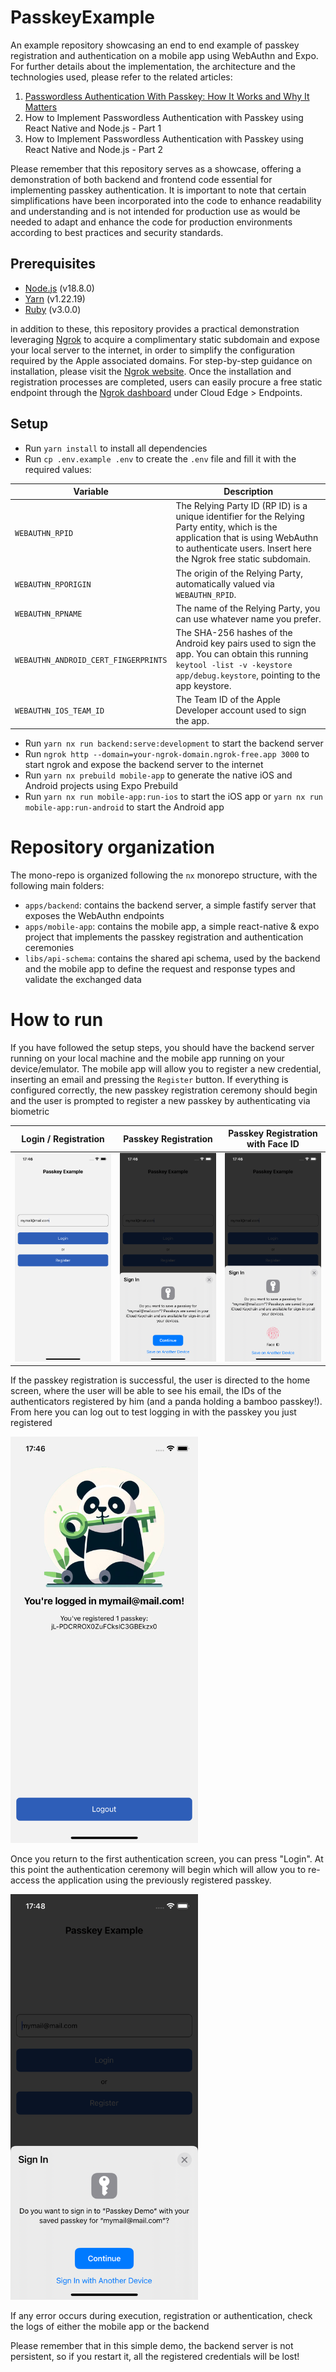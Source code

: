 # PasskeyExample

An example repository showcasing an end to end example of passkey registration and authentication on a mobile app using WebAuthn and Expo.
For further details about the implementation, the architecture and the technologies used, please refer to the related articles:
1. [Passwordless Authentication With Passkey: How It Works and Why It Matters](https://medium.com/@heritage.tech/passwordless-authentication-with-passkey-how-it-works-and-why-it-matters-part-1-dcae2a004988)
2. How to Implement Passwordless Authentication with Passkey using React Native and Node.js - Part 1
3. How to Implement Passwordless Authentication with Passkey using React Native and Node.js - Part 2

Please remember that this repository serves as a showcase, offering a demonstration of both backend and frontend code essential for implementing passkey authentication. It is important to note that certain simplifications have been incorporated into the code to enhance readability and understanding and is not intended for production use as would be needed to adapt and enhance the code for production environments according to best practices and security standards.

## Prerequisites
- [Node.js](https://nodejs.org/en/) (v18.8.0)
- [Yarn](https://yarnpkg.com/) (v1.22.19)
- [Ruby](https://www.ruby-lang.org/en/) (v3.0.0)

in addition to these, this repository provides a practical demonstration leveraging [Ngrok](https://ngrok.com/) to acquire a complimentary static subdomain and expose your local server to the internet, in order to simplify the configuration required by the Apple associated domains.
For step-by-step guidance on installation, please visit the [Ngrok website](https://ngrok.com/download). Once the installation and registration processes are completed, users can easily procure a free static endpoint through the [Ngrok dashboard](https://dashboard.ngrok.com) under Cloud Edge > Endpoints.

## Setup

- Run `yarn install` to install all dependencies
- Run `cp .env.example .env` to create the `.env` file and fill it with the required values:

| Variable | Description                                                                                                                                                                                          |
| --- |------------------------------------------------------------------------------------------------------------------------------------------------------------------------------------------------------|
| `WEBAUTHN_RPID` | The Relying Party ID (RP ID) is a unique identifier for the Relying Party entity, which is the application that is using WebAuthn to authenticate users. Insert here the Ngrok free static subdomain. |
| `WEBAUTHN_RPORIGIN` | The origin of the Relying Party, automatically valued via `WEBAUTHN_RPID`.                                                                                                                           |
| `WEBAUTHN_RPNAME` | The name of the Relying Party, you can use whatever name you prefer.                                                                                                                                 |
| `WEBAUTHN_ANDROID_CERT_FINGERPRINTS` | The SHA-256 hashes of the Android key pairs used to sign the app. You can obtain this running `keytool -list -v -keystore app/debug.keystore`, pointing to the app keystore.                         |
| `WEBAUTHN_IOS_TEAM_ID` | The Team ID of the Apple Developer account used to sign the app.                                                                                                                                     |

- Run `yarn nx run backend:serve:development` to start the backend server
- Run `ngrok http --domain=your-ngrok-domain.ngrok-free.app 3000` to start ngrok and expose the backend server to the internet
- Run `yarn nx prebuild mobile-app` to generate the native iOS and Android projects using Expo Prebuild
- Run `yarn nx run mobile-app:run-ios` to start the iOS app or `yarn nx run mobile-app:run-android` to start the Android app

# Repository organization

The mono-repo is organized following the `nx` monorepo structure, with the following main folders:
- `apps/backend`: contains the backend server, a simple fastify server that exposes the WebAuthn endpoints
- `apps/mobile-app`: contains the mobile app, a simple react-native & expo project that implements the passkey registration and authentication ceremonies
- `libs/api-schema`: contains the shared api schema, used by the backend and the mobile app to define the request and response types and validate the exchanged data

# How to run

If you have followed the setup steps, you should have the backend server running on your local machine and the mobile app running on your device/emulator.
The mobile app will allow you to register a new credential, inserting an email and pressing the `Register` button. 
If everything is configured correctly, the new passkey registration ceremony should begin and the user is prompted to register a new passkey by authenticating via biometric

| Login / Registration                                                                                                                                                       | Passkey Registration                                                                                                                                                       | Passkey Registration with Face ID                                                                                                                                         |
|----------------------------------------------------------------------------------------------------------------------------------------------------------------------------|----------------------------------------------------------------------------------------------------------------------------------------------------------------------------|---------------------------------------------------------------------------------------------------------------------------------------------------------------------------|
| <img width=300 src="https://raw.githubusercontent.com/heritageholdings/passkey-example/master/docs/img/first_screen.png"> | <img width=300 src="https://raw.githubusercontent.com/heritageholdings/passkey-example/master/docs/img/registration.png"> | <img width=300 src="https://raw.githubusercontent.com/heritageholdings/passkey-example/master/docs/img/registration_faceID.png"> |

If the passkey registration is successful, the user is directed to the home screen, where the user will be able to see his email, the IDs of the authenticators registered by him (and a panda holding a bamboo passkey!). From here you can log out to test logging in with the passkey you just registered

<img width=300 src="https://raw.githubusercontent.com/heritageholdings/passkey-example/master/docs/img/authenticated.png">

Once you return to the first authentication screen, you can press "Login". At this point the authentication ceremony will begin which will allow you to re-access the application using the previously registered passkey.

<img width=300 src="https://raw.githubusercontent.com/heritageholdings/passkey-example/master/docs/img/authentication.png">

If any error occurs during execution, registration or authentication, check the logs of either the mobile app or the backend

Please remember that in this simple demo, the backend server is not persistent, so if you restart it, all the registered credentials will be lost!
